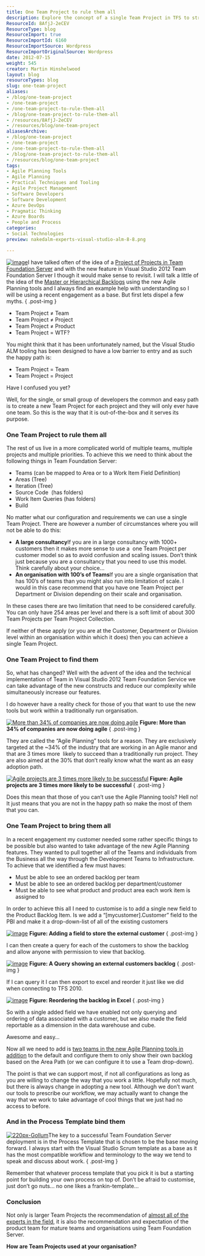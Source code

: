 ```yaml
---
title: One Team Project to rule them all
description: Explore the concept of a single Team Project in TFS to streamline multiple teams and projects, enhancing collaboration and efficiency in Agile environments.
ResourceId: 8AfjJ-2eCEV
ResourceType: blog
ResourceImport: true
ResourceImportId: 6160
ResourceImportSource: Wordpress
ResourceImportOriginalSource: Wordpress
date: 2012-07-15
weight: 545
creator: Martin Hinshelwood
layout: blog
resourceTypes: blog
slug: one-team-project
aliases:
- /blog/one-team-project
- /one-team-project
- /one-team-project-to-rule-them-all
- /blog/one-team-project-to-rule-them-all
- /resources/8AfjJ-2eCEV
- /resources/blog/one-team-project
aliasesArchive:
- /blog/one-team-project
- /one-team-project
- /one-team-project-to-rule-them-all
- /blog/one-team-project-to-rule-them-all
- /resources/blog/one-team-project
tags:
- Agile Planning Tools
- Agile Planning
- Practical Techniques and Tooling
- Agile Project Management
- Software Developers
- Software Development
- Azure DevOps
- Pragmatic Thinking
- Azure Boards
- People and Process
categories:
- Social Technologies
preview: nakedalm-experts-visual-studio-alm-8-8.png

---
```

[![image](images/image16-2-2.png "image")](http://nkdagility.com/wp-content/uploads/2012/07/image16-2-2.png)I have talked often of the idea of a [Project of Projects in Team Foundation Server](http://blog.hinshelwood.com/project-of-projects-with-team-foundation-server-2010/) and with the new feature in Visual Studio 2012 Team Foundation Server I though it would make sense to revisit. I will talk a little of the idea of the [Master or Hierarchical Backlogs](http://blogs.msdn.com/b/greggboer/archive/2012/01/27/tfs-vnext-configuring-your-project-to-have-a-master-backlog-and-sub-teams.aspx) using the new Agile Planning tools and I always find an example help with understanding so I will be using a recent engagement as a base. But first lets dispel a few myths.
{ .post-img }

- Team Project ≠ Team
- Team Project ≠ Project
- Team Project ≠ Product
- Team Project = WTF?

You might think that it has been unfortunately named, but the Visual Studio ALM tooling has been designed to have a low barrier to entry and as such the happy path is:

- Team Project = Team
- Team Project = Project

Have I confused you yet?

Well, for the single, or small group of developers the common and easy path is to create a new Team Project for each project and they will only ever have one team. So this is the way that it is out-of-the-box and it serves its purpose.

### One Team Project to rule them all

The rest of us live in a more complicated world of multiple teams, multiple projects and multiple priorities. To achieve this we need to think about the following things in Team Foundation Server:

- Teams (can be mapped to Area or to a Work Item Field Definition)
- Areas (Tree)
- Iteration (Tree)
- Source Code  (has folders)
- Work Item Queries (has folders)
- Build

No matter what our configuration and requirements we can use a single Team Project. There are however a number of circumstances where you will not be able to do this:

- **A large consultancy**If you are in a large consultancy with 1000+ customers then it makes more sense to use a  one Team Project per customer model so as to avoid confusion and scaling issues. Don’t think just because you are a consultancy that you need to use this model. Think carefully about your choice…
- **An organisation with 100’s of Teams**If you are a single organisation that has 100’s of teams than you might also run into limitation of scale. I would in this case recommend that you have one Team Project per Department or Division depending on their scale and organisation.

In these cases there are two limitation that need to be considered carefully. You can only have 254 areas per level and there is a soft limit of about 300 Team Projects per Team Project Collection.

If neither of these apply (or you are at the Customer, Department or Division level within an organisation within which it does) then you can achieve a single Team Project.

### One Team Project to find them

So, what has changed? Well with the advent of the idea and the technical implementation of Team in Visual Studio 2012 Team Foundation Service we can take advantage of the new constructs and reduce our complexity while simultaneously increase our features.

I do however have a reality check for those of you that want to use the new tools but work within a traditionally run organisation.

[![More than 34% of companies are now doing agile](images/image17-3-3.png "More than 34% of companies are now doing agile")](http://nkdagility.com/wp-content/uploads/2012/07/image17-3-3.png) **Figure: More than 34% of companies are now doing agile**
{ .post-img }

They are called the “Agile Planning” tools for a reason. They are exclusively targeted at the ~34% of the industry that are working in an Agile manor and that are 3 times more  likely to succeed than a traditionally run project. They are also aimed at the 30% that don’t really know what the want as an easy adoption path.

[![Agile projects are 3 times more likely to be successful](images/image18-4-4.png "Agile projects are 3 times more likely to be successful")](http://nkdagility.com/wp-content/uploads/2012/07/image18-4-4.png) **Figure: Agile projects are 3 times more likely to be successful**
{ .post-img }

Does this mean that those of you can’t use the Agile Planning tools? Hell no! It just means that you are not in the happy path so make the most of them that you can.

### One Team Project to bring them all

In a recent engagement my customer needed some rather specific things to be possible but also wanted to take advantage of the new Agile Planning features. They wanted to pull together all of the Teams and individuals from the Business all the way through the Development Teams to Infrastructure. To achieve that we identified a few must haves:

- Must be able to see an ordered backlog per team
- Must be able to see an ordered backlog per department/customer
- Must be able to see what product and product area each work item is assigned to

In order to achieve this all I need to customise is to add a single new field to the Product Backlog Item. Is we add a “\[mycustomer\].Customer” field to the PBI and make it a drop-down-list of all of the existing customers

[![image](images/image19-5-5.png "image")](http://nkdagility.com/wp-content/uploads/2012/07/image19-5-5.png) **Figure: Adding a field to store the external customer**
{ .post-img }

I can then create a query for each of the customers to show the backlog and allow anyone with permission to view that backlog.

[![image](images/image20-6-6.png "image")](http://nkdagility.com/wp-content/uploads/2012/07/image20-6-6.png) **Figure: A Query showing an external customers backlog**
{ .post-img }

If I can query it I can then export to excel and reorder it just like we did when connecting to TFS 2010.

[![image](images/image21-7-7.png "image")](http://nkdagility.com/wp-content/uploads/2012/07/image21-7-7.png) **Figure: Reordering the backlog in Excel**
{ .post-img }

So with a single added field we have enabled not only querying and ordering of data associated with a customer, but we also made the field reportable as a dimension in the data warehouse and cube.

Awesome and easy…

Now all we need to add is [two teams in the new Agile Planning tools in addition](http://blogs.msdn.com/b/greggboer/archive/2012/01/27/tfs-vnext-configuring-your-project-to-have-a-master-backlog-and-sub-teams.aspx) to the default and configure them to only show their own backlog based on the Area Path (or we can configure it to use a Team drop-down).

The point is that we can support most, if not all configurations as long as you are willing to change the way that you work a little. Hopefully not much, but there is always change in adopting a new tool. Although we don’t want our tools to prescribe our workflow, we may actually want to change the way that we work to take advantage of cool things that we just had no access to before.

### And in the Process Template bind them

[![220px-Gollum](images/220px-Gollum-1-1.png "220px-Gollum")](http://nkdagility.com/wp-content/uploads/2012/07/220px-Gollum-1-1.png)The key to a successful Team Foundation Server deployment is in the Process Template that is chosen to be the base moving forward. I always start with the Visual Studio Scrum template as a base as it has the most compatible workflow and terminology to the way we tend to speak and discuss about work.
{ .post-img }

Remember that whatever process template that you pick it is but a starting point for building your own process on top of. Don’t be afraid to customise, just don’t go nuts… no one likes a frankin-template…

### Conclusion

Not only is larger Team Projects the recommendation of [almost all of the experts in the field](http://blog.hinshelwood.com/when-should-i-use-areas-in-tfs-instead-of-team-projects-in-team-foundation-server-2010/), it is also the recommendation and expectation of the product team for mature teams and organisations using Team Foundation Server.

**How are Team Projects used at your organisation?**
